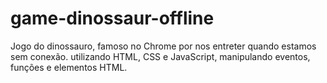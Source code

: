 # game-dinossaur-offline
Jogo do dinossauro, famoso no Chrome por nos entreter quando estamos sem conexão. utilizando HTML, CSS e JavaScript, manipulando eventos, funções e elementos HTML.
